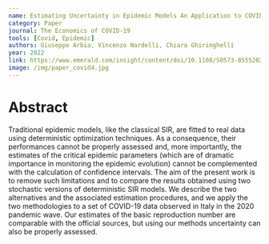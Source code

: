 ```yaml
---
name: Estimating Uncertainty in Epidemic Models An Application to COVID-19 Pandemic in Italy
category: Paper
journal: The Economics of COVID-19
tools: [Covid, Epidemic]
authors: Giuseppe Arbia, Vincenzo Nardelli, Chiara Ghiringhelli
year: 2022
link: https://www.emerald.com/insight/content/doi/10.1108/S0573-855520220000296009/full/html
image: /img/paper_covid4.jpg
---
```


# Abstract
Traditional epidemic models, like the classical SIR, are fitted to real data using deterministic optimization techniques. As a consequence, their performances cannot be properly assessed and, more importantly, the estimates of the critical epidemic parameters (which are of dramatic importance in monitoring the epidemic evolution) cannot be complemented with the calculation of confidence intervals. The aim of the present work is to remove such limitations and to compare the results obtained using two stochastic versions of deterministic SIR models. We describe the two alternatives and the associated estimation procedures, and we apply the two methodologies to a set of COVID-19 data observed in Italy in the 2020 pandemic wave. Our estimates of the basic reproduction number are comparable with the official sources, but using our methods uncertainty can also be properly assessed.